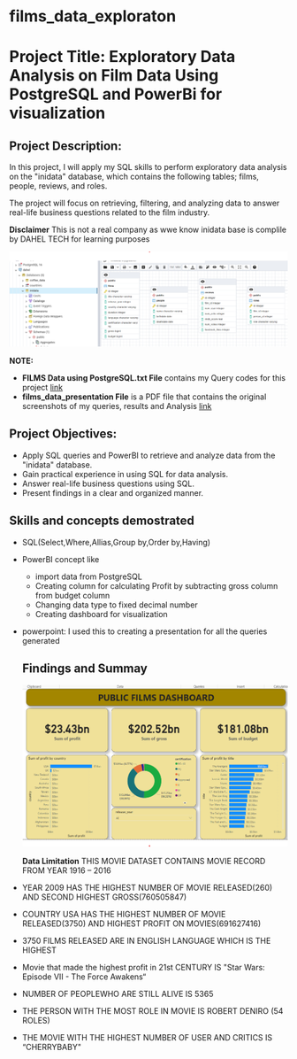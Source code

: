 # films_data_exploraton

# Project Title: Exploratory Data Analysis on Film Data Using PostgreSQL and PowerBi for visualization

## Project Description:
In this project, I will apply my SQL skills to perform exploratory data analysis on the "inidata" database, 
which contains the following tables; films, people, reviews, and roles. 

The project will focus on retrieving, filtering, 
and analyzing data to answer real-life business questions related to the film industry.

**Disclaimer** This is not a real company as wwe know inidata base is complile by DAHEL TECH for learning purposes

![image](https://github.com/AdebayoTosin/films_data_exploraton/blob/main/inidata_set.png)

**NOTE:**

- **FILMS Data using PostgreSQL.txt File** contains my Query codes for this project [link](https://github.com/AdebayoTosin/films_data_exploraton/blob/main/Films%20Data%20Using%20PostgreSQL.txt)
- **films_data_presentation File** is a PDF file that contains the original screenshots of my queries, results and Analysis [link](https://github.com/AdebayoTosin/films_data_exploraton/blob/main/films_data_presentation)
  

## Project Objectives:
- Apply SQL queries and PowerBI to retrieve and analyze data from the "inidata" database.
- Gain practical experience in using SQL for data analysis.
- Answer real-life business questions using SQL.
- Present findings in a clear and organized manner.

## Skills and concepts demostrated

- SQL(Select,Where,Allias,Group by,Order by,Having)
- PowerBI concept like
    - import data from PostgreSQL
    - Creating column for calculating Profit by subtracting gross column from budget column
    - Changing data type to fixed decimal number
    - Creating dashboard for visualization
- powerpoint: I used this to creating a presentation for all the queries generated

  ## Findings and Summay

  ![image](https://github.com/AdebayoTosin/films_data_exploraton/blob/main/film_data_viz.png)

  **Data Limitation** THIS MOVIE DATASET CONTAINS MOVIE RECORD FROM YEAR 1916 – 2016
  
- YEAR 2009 HAS THE HIGHEST NUMBER OF MOVIE RELEASED(260) AND SECOND HIGHEST GROSS(760505847)
- COUNTRY USA HAS THE HIGHEST NUMBER OF MOVIE RELEASED(3750) AND HIGHEST PROFIT ON MOVIES(691627416)
- 3750 FILMS  RELEASED ARE IN ENGLISH LANGUAGE WHICH IS THE HIGHEST
- Movie that made the highest profit in 21st CENTURY IS "Star Wars: Episode VII - The Force Awakens“
- NUMBER OF PEOPLEWHO ARE STILL ALIVE IS 5365
- THE PERSON WITH THE MOST ROLE IN MOVIE IS ROBERT DENIRO (54 ROLES)
- THE MOVIE WITH THE HIGHEST NUMBER OF USER AND CRITICS IS “CHERRYBABY"



